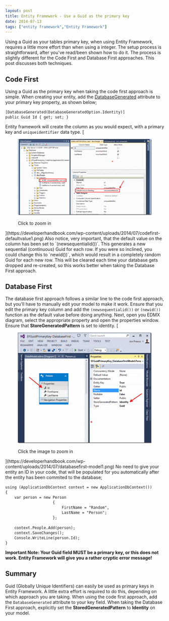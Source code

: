 ```yaml
---
layout: post
title: Entity Framework - Use a Guid as the primary key
date: 2014-07-13
tags: ["entity framework","Entity Framework"]
---
```


Using a Guid as your tables primary key, when using Entity Framework, requires a little more effort than when using a integer.  The setup process is straightforward, after you've read/been shown how to do it. The process is slightly different for the Code First and Database First approaches.  This post discusses both techniques.

## Code First

Using a Guid as the primary key when taking the code first approach is simple.  When creating your entity, add the [DatabaseGenerated](http://msdn.microsoft.com/en-us/library/system.componentmodel.dataannotations.schema.databasegeneratedattribute(v=vs.110).aspx "DatabaseGeneratedAttribute") attribute to your primary key property, as shown below;

    [DatabaseGenerated(DatabaseGeneratedOption.Identity)]
    public Guid Id { get; set; }

Entity framework will create the column as you would expect, with a primary key and `uniqueidentifier` data type. [<figure>![codefirst-defaultvalue](codefirst-defaultvalue_thumb1.png "codefirst-defaultvalue")

<figcaption>Click to zoom in</figcaption>

</figure>](https://developerhandbook.com/wp-content/uploads/2014/07/codefirst-defaultvalue1.png) Also notice, very important, that the default value on the column has been set to `(newsequentialid())`.  This generates a new sequential (continuous) Guid for each row.  If you were so inclined, you could change this to `newid())`, which would result in a completely random Guid for each new row.  This will be cleared each time your database gets dropped and re-created, so this works better when taking the Database First approach.

## Database First

The database first approach follows a similar line to the code first approach, but you'll have to manually edit your model to make it work. Ensure that you edit the primary key column and add the `(newsequentialid())` or `(newid())` function as the default value before doing anything. Next, open you EDMX diagram, select the appropriate property and open the properties window.  Ensure that **StoreGeneratedPattern** is set to identity. [<figure>![databasefirst-model](databasefirst-model_thumb1.png "databasefirst-model")

<figcaption>Click the image to zoom in</figcaption>

</figure>](https://developerhandbook.com/wp-content/uploads/2014/07/databasefirst-model1.png) No need to give your entity an ID in your code, that will be populated for you automatically after the entity has been commited to the database;

    using (ApplicationDbContext context = new ApplicationDbContext())
    {
        var person = new Person
                         {
                             FirstName = "Random",
                             LastName = "Person";
                         };

        context.People.Add(person);
        context.SaveChanges();
        Console.WriteLine(person.Id);
    }

**Important Note: Your Guid field MUST be a primary key, or this does not work.  Entity Framework will give you a rather cryptic error message!**

## Summary

Guid (Globally Unique Identifiers) can easily be used as primary keys in Entity Framework.  A little extra effort is required to do this, depending on which approach you are taking.  When using the code first approach, add the `DatabaseGenerated` attribute to your key field.  When taking the Database First approach, explicitly set the **StoredGeneratedPattern** to **Identity** on your model.